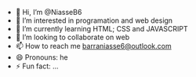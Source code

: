 - 👋 Hi, I’m @NiasseB6
- 👀 I’m interested in programation and web design
- 🌱 I’m currently learning HTML; CSS and JAVASCRIPT
- 💞️ I’m looking to collaborate on web
- 📫 How to reach me barraniasse6@outlook.com
- 😄 Pronouns: he 
- ⚡ Fun fact: ...

<!---
NiasseB6/NiasseB6 is a ✨ special ✨ repository because its `README.md` (this file) appears on your GitHub profile.
You can click the Preview link to take a look at your changes.
--->
